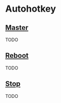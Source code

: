 Autohotkey
=========

[Master](Master)
-

TODO

[Reboot](https://github.com/vaz-ar/Utilities/blob/master/Autohotkey/reboot.ahk)
-

TODO

[Stop](https://github.com/vaz-ar/Utilities/blob/master/Autohotkey/stop.ahk)
-

TODO
